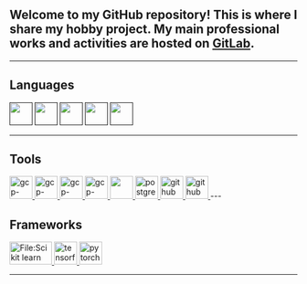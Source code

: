 ## Welcome to my GitHub repository! This is where I share my hobby project. My main professional works and activities are hosted on [GitLab](https://gitlab.com/isara.c).


---


## Languages


<a href="" target="_blank">
<img src="https://cdn.jsdelivr.net/gh/devicons/devicon/icons/python/python-original.svg"
width="40" height="40"></a>

<a href="" target="_blank">
<img src="https://www.svgrepo.com/show/332298/console-sql.svg"
width="40" height="40"></a>


<a href="" target="_blank">
<img src="https://cdn.jsdelivr.net/gh/devicons/devicon/icons/typescript/typescript-plain.svg"
width="40" height="40"></a>

<a href="" target="_blank">
<img src="https://www.svgrepo.com/show/349342/docker.svg"
width="40" height="40"></a>


<a href="" target="_blank">
<img src="https://www.svgrepo.com/show/373830/matlab.svg"
width="40" height="40"></a>

---

## Tools


<a href="https://cloud.google.com/" target="_blank">
<img src="https://www.svgrepo.com/show/354427/tableau.svg"
alt="gcp-cloud-platform" width="40"height="40"/>
</a>


<a href="https://cloud.google.com/" target="_blank">
<img src="https://upload.wikimedia.org/wikipedia/commons/thumb/c/cf/New_Power_BI_Logo.svg/2048px-New_Power_BI_Logo.svg"
alt="gcp-cloud-platform" width="40"height="40"/>
</a>



<a href="https://cloud.google.com/" target="_blank">
<img src="https://cdn.jsdelivr.net/gh/devicons/devicon/icons/googlecloud/googlecloud-original.svg"
alt="gcp-cloud-platform" width="40"height="40"/>
</a>

<a href="https://cloud.google.com/" target="_blank">
<img src="https://www.svgrepo.com/show/349342/docker.svg"
alt="gcp-cloud-platform" width="40"height="40"/>
</a>

<a href="https://www.mysql.com/" target="_blank">
<img src="https://www.svgrepo.com/show/473731/mysql.svg"
width="40" height="40">
</a>

<a href="https://www.postgresql.org/" target="_blank">
<img src="https://cdn.jsdelivr.net/gh/devicons/devicon/icons/postgresql/postgresql-original-wordmark.svg" alt="postgres"width="40" height="40"/>
</a>

<a href="https://github.com" target="_blank">
<img src="https://cdn.jsdelivr.net/gh/devicons/devicon/icons/github/github-original-wordmark.svg"
alt="github" width="40" height="40"/>
</a>

<a href="https://about.gitlab.com/" target="_blank">
<img src="https://cdn.jsdelivr.net/gh/devicons/devicon/icons/gitlab/gitlab-original-wordmark.svg" 
alt="github"width="40" height="40"/>
</a>
---



## Frameworks

<a href="https://scikit-learn.org/stable/" target="_blank">
<img alt="File:Scikit learn logo small.svg" src="https://upload.wikimedia.org/wikipedia/commons/thumb/0/05/Scikit_learn_logo_small.svg/260px-Scikit_learn_logo_small.svg.png?20180808062052" width="74" height="40">
</a>

<a href="https://www.tensorflow.org/" target="_blank">
<img src="https://cdn.jsdelivr.net/gh/devicons/devicon/icons/tensorflow/tensorflow-original.svg"
alt='tensorflow' width="40" height="40">
</a>
<a href="https://pytorch.org/" target="_blank">
<img src="https://cdn.jsdelivr.net/gh/devicons/devicon/icons/pytorch/pytorch-original.svg"
alt='pytorch' width="40" height="40">
</a>



---
